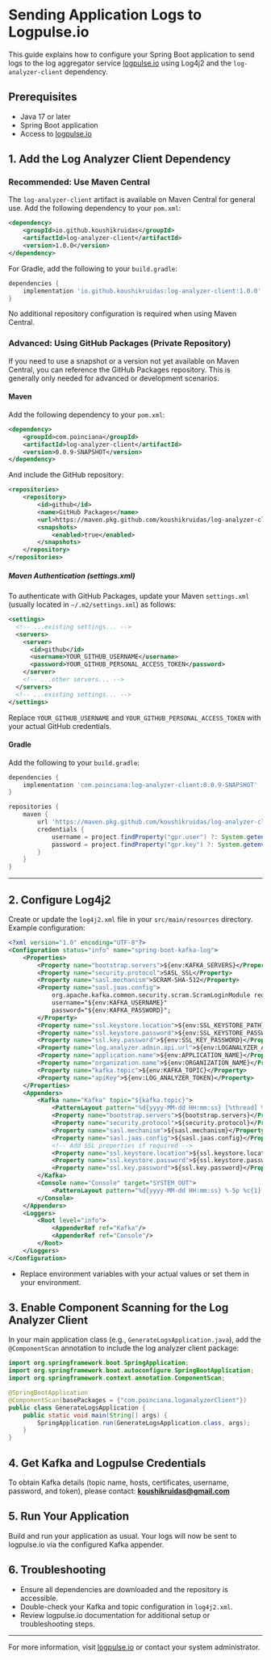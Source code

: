 # Sending Application Logs to Logpulse.io

This guide explains how to configure your Spring Boot application to send logs to the log aggregator service [logpulse.io](https://logpulse.io) using Log4j2 and the `log-analyzer-client` dependency.

## Prerequisites
- Java 17 or later
- Spring Boot application
- Access to [logpulse.io](https://logpulse.io)

## 1. Add the Log Analyzer Client Dependency

### Recommended: Use Maven Central
The `log-analyzer-client` artifact is available on Maven Central for general use. Add the following dependency to your `pom.xml`:

```xml
<dependency>
    <groupId>io.github.koushikruidas</groupId>
    <artifactId>log-analyzer-client</artifactId>
    <version>1.0.0</version>
</dependency>
```

For Gradle, add the following to your `build.gradle`:

```groovy
dependencies {
    implementation 'io.github.koushikruidas:log-analyzer-client:1.0.0'
}
```

No additional repository configuration is required when using Maven Central.

### Advanced: Using GitHub Packages (Private Repository)
If you need to use a snapshot or a version not yet available on Maven Central, you can reference the GitHub Packages repository. This is generally only needed for advanced or development scenarios.

#### Maven
Add the following dependency to your `pom.xml`:

```xml
<dependency>
    <groupId>com.poinciana</groupId>
    <artifactId>log-analyzer-client</artifactId>
    <version>0.0.9-SNAPSHOT</version>
</dependency>
```

And include the GitHub repository:

```xml
<repositories>
    <repository>
        <id>github</id>
        <name>GitHub Packages</name>
        <url>https://maven.pkg.github.com/koushikruidas/log-analyzer-client</url>
        <snapshots>
            <enabled>true</enabled>
        </snapshots>
    </repository>
</repositories>
```

##### Maven Authentication (settings.xml)
To authenticate with GitHub Packages, update your Maven `settings.xml` (usually located in `~/.m2/settings.xml`) as follows:

```xml
<settings>
  <!-- ...existing settings... -->
  <servers>
    <server>
      <id>github</id>
      <username>YOUR_GITHUB_USERNAME</username>
      <password>YOUR_GITHUB_PERSONAL_ACCESS_TOKEN</password>
    </server>
    <!-- ...other servers... -->
  </servers>
  <!-- ...existing settings... -->
</settings>
```

Replace `YOUR_GITHUB_USERNAME` and `YOUR_GITHUB_PERSONAL_ACCESS_TOKEN` with your actual GitHub credentials.

#### Gradle
Add the following to your `build.gradle`:

```groovy
dependencies {
    implementation 'com.poinciana:log-analyzer-client:0.0.9-SNAPSHOT'
}

repositories {
    maven {
        url 'https://maven.pkg.github.com/koushikruidas/log-analyzer-client'
        credentials {
            username = project.findProperty("gpr.user") ?: System.getenv("USERNAME")
            password = project.findProperty("gpr.key") ?: System.getenv("TOKEN")
        }
    }
}
```

---

## 2. Configure Log4j2

Create or update the `log4j2.xml` file in your `src/main/resources` directory. Example configuration:

```xml
<?xml version="1.0" encoding="UTF-8"?>
<Configuration status="info" name="spring-boot-kafka-log">
    <Properties>
        <Property name="bootstrap.servers">${env:KAFKA_SERVERS}</Property>
        <Property name="security.protocol">SASL_SSL</Property>
        <Property name="sasl.mechanism">SCRAM-SHA-512</Property>
        <Property name="sasl.jaas.config">
            org.apache.kafka.common.security.scram.ScramLoginModule required
            username="${env:KAFKA_USERNAME}"
            password="${env:KAFKA_PASSWORD}";
        </Property>
        <Property name="ssl.keystore.location">${env:SSL_KEYSTORE_PATH}</Property>
        <Property name="ssl.keystore.password">${env:SSL_KEYSTORE_PASSWORD}</Property>
        <Property name="ssl.key.password">${env:SSL_KEY_PASSWORD}</Property>
        <Property name="log.analyzer.admin.api.url">${env:LOGANALYZER_ADMIN_URL}/api/admin/application/details</Property>
        <Property name="application.name">${env:APPLICATION_NAME}</Property>
        <Property name="organization.name">${env:ORGANIZATION_NAME}</Property>
        <Property name="kafka.topic">${env:KAFKA_TOPIC}</Property>
        <Property name="apiKey">${env:LOG_ANALYZER_TOKEN}</Property>
    </Properties>
    <Appenders>
        <Kafka name="Kafka" topic="${kafka.topic}">
            <PatternLayout pattern="%d{yyyy-MM-dd HH:mm:ss} [%thread] %-5level %logger{36} - %msg%n"/>
            <Property name="bootstrap.servers">${bootstrap.servers}</Property>
            <Property name="security.protocol">${security.protocol}</Property>
            <Property name="sasl.mechanism">${sasl.mechanism}</Property>
            <Property name="sasl.jaas.config">${sasl.jaas.config}</Property>
            <!-- Add SSL properties if required -->
            <Property name="ssl.keystore.location">${ssl.keystore.location}</Property>
            <Property name="ssl.keystore.password">${ssl.keystore.password}</Property>
            <Property name="ssl.key.password">${ssl.key.password}</Property>
        </Kafka>
        <Console name="Console" target="SYSTEM_OUT">
            <PatternLayout pattern="%d{yyyy-MM-dd HH:mm:ss} %-5p %c{1}:%L - %m%n"/>
        </Console>
    </Appenders>
    <Loggers>
        <Root level="info">
            <AppenderRef ref="Kafka"/>
            <AppenderRef ref="Console"/>
        </Root>
    </Loggers>
</Configuration>
```

- Replace environment variables with your actual values or set them in your environment.

## 3. Enable Component Scanning for the Log Analyzer Client

In your main application class (e.g., `GenerateLogsApplication.java`), add the `@ComponentScan` annotation to include the log analyzer client package:

```java
import org.springframework.boot.SpringApplication;
import org.springframework.boot.autoconfigure.SpringBootApplication;
import org.springframework.context.annotation.ComponentScan;

@SpringBootApplication
@ComponentScan(basePackages = {"com.poinciana.loganalyzerClient"})
public class GenerateLogsApplication {
    public static void main(String[] args) {
        SpringApplication.run(GenerateLogsApplication.class, args);
    }
}
```

## 4. Get Kafka and Logpulse Credentials

To obtain Kafka details (topic name, hosts, certificates, username, password, and token), please contact: **koushikruidas@gmail.com**

## 5. Run Your Application

Build and run your application as usual. Your logs will now be sent to logpulse.io via the configured Kafka appender.

## 6. Troubleshooting
- Ensure all dependencies are downloaded and the repository is accessible.
- Double-check your Kafka and topic configuration in `log4j2.xml`.
- Review logpulse.io documentation for additional setup or troubleshooting steps.

---
For more information, visit [logpulse.io](https://logpulse.io) or contact your system administrator.
